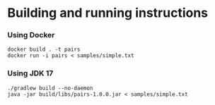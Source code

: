 # Building and running instructions

### Using Docker
```
docker build . -t pairs
docker run -i pairs < samples/simple.txt
```
### Using JDK 17
```
./gradlew build --no-daemon
java -jar build/libs/pairs-1.0.0.jar < samples/simple.txt
```
